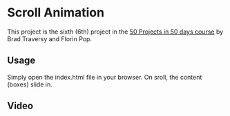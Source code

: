# Scroll Animation

This project is the sixth (6th) project in the [50 Projects in 50 days course](https://www.udemy.com/course/50-projects-50-days/) by Brad Traversy and Florin Pop.

## Usage

Simply open the index.html file in your browser.
On sroll, the content (boxes) slide in. 

## Video

